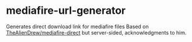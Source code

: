 # mediafire-url-generator
Generates direct download link for mediafire files
Based on [TheAlienDrew/mediafire-direct](https://github.com/TheAlienDrew/mediafire-direct) but server-sided, acknowledgments to him.
